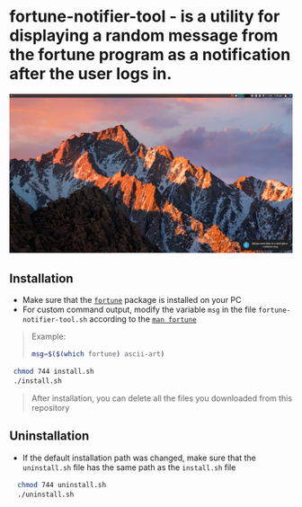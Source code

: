 fortune-notifier-tool - is a utility for displaying a random message from the fortune program as a notification after the user logs in.
=

![](doc/example.png "example")

Installation
-
- Make sure that the [`fortune`](https://en.wikipedia.org/wiki/Fortune_(Unix)) package is installed on your PC
- For custom command output, modify the variable `msg` in the file `fortune-notifier-tool.sh` according to the [`man fortune`](https://linux.die.net/man/6/fortune)
> Example: 
>```bash
>msg=$($(which fortune) ascii-art)
>```

 ```bash 
  chmod 744 install.sh
  ./install.sh
  ```
> After installation, you can delete all the files you downloaded from this repository
    
Uninstallation
-
- If the default installation path was changed, make sure that the `uninstall.sh` file has the same path as the `install.sh` file
``` bash
  chmod 744 uninstall.sh
  ./uninstall.sh
  ```


